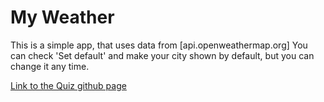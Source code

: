 # My Weather

This is a simple app, that uses data from [api.openweathermap.org]
You can check 'Set default' and make your city shown by default,
but you can change it any time.

[Link to the Quiz github page](https://filipx.github.io/my-weather)
